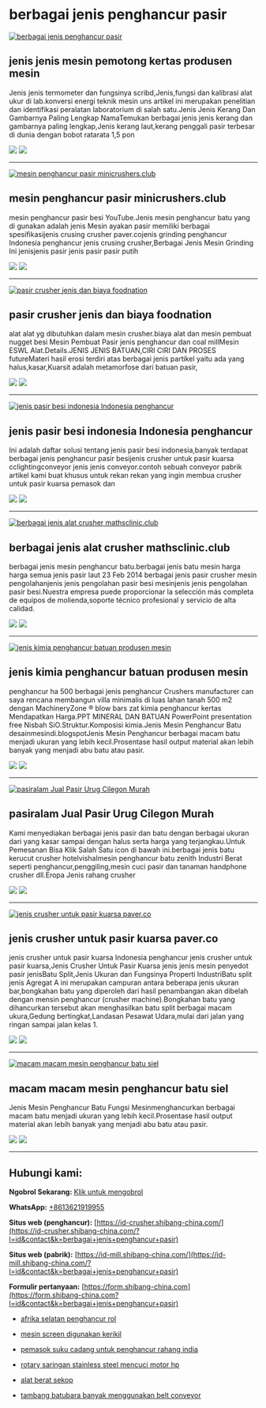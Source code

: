 # berbagai jenis penghancur pasir

<a href="https://swt.shibang-china.com/?l=id&img&k=berbagai+jenis+penghancur+pasir" target="_blank">![berbagai jenis penghancur pasir](http://static.shibang-china.com/all-800x300/1173.jpg)</a>

## jenis jenis mesin pemotong kertas produsen mesin
Jenis jenis termometer dan fungsinya scribd,Jenis,fungsi dan kalibrasi alat ukur di lab.konversi energi teknik mesin uns artikel ini merupakan penelitian dan identifikasi peralatan laboratorium di salah satu.Jenis Jenis Kerang Dan Gambarnya Paling Lengkap NamaTemukan berbagai jenis jenis kerang dan gambarnya paling lengkap,Jenis kerang laut,kerang penggali pasir terbesar di dunia dengan bobot ratarata 1,5 pon


<a href="https://whatsapp.shibangsoft.com/WhatsApp.php" target="_blank" title="WhatsApp">![](http://static.shibang-china.com/icon/whatsapp.png)</a> <a href="https://swt.shibang-china.com/?l=id&icon&k=berbagai+jenis+penghancur+pasir" target="_blank">![](http://static.shibang-china.com/icon/chat-id.png)</a>

---

<a href="https://swt.shibang-china.com/?l=id&img&k=berbagai+jenis+penghancur+pasir" target="_blank">![mesin penghancur pasir minicrushers.club](http://static.shibang-china.com/all-800x300/184.jpg)</a>

## mesin penghancur pasir minicrushers.club
mesin penghancur pasir besi YouTube.Jenis mesin penghancur batu yang di gunakan adalah jenis Mesin ayakan pasir memiliki berbagai spesifikasijenis crusing crusher paver.cojenis grinding penghancur Indonesia penghancur jenis crusing crusher,Berbagai Jenis Mesin Grinding Ini jenisjenis pasir jenis pasir pasir putih


<a href="https://whatsapp.shibangsoft.com/WhatsApp.php" target="_blank" title="WhatsApp">![](http://static.shibang-china.com/icon/whatsapp.png)</a> <a href="https://swt.shibang-china.com/?l=id&icon&k=berbagai+jenis+penghancur+pasir" target="_blank">![](http://static.shibang-china.com/icon/chat-id.png)</a>

---

<a href="https://swt.shibang-china.com/?l=id&img&k=berbagai+jenis+penghancur+pasir" target="_blank">![pasir crusher jenis dan biaya foodnation](http://static.shibang-china.com/all-800x300/1204.jpg)</a>

## pasir crusher jenis dan biaya foodnation
alat alat yg dibutuhkan dalam mesin crusher.biaya alat dan mesin pembuat nugget besi Mesin Pembuat Pasir jenis penghancur dan coal millMesin ESWL Alat.Details.JENIS JENIS BATUAN,CIRI CIRI DAN PROSES futureMateri hasil erosi terdiri atas berbagai jenis partikel yaitu ada yang halus,kasar,Kuarsit adalah metamorfose dari batuan pasir,


<a href="https://whatsapp.shibangsoft.com/WhatsApp.php" target="_blank" title="WhatsApp">![](http://static.shibang-china.com/icon/whatsapp.png)</a> <a href="https://swt.shibang-china.com/?l=id&icon&k=berbagai+jenis+penghancur+pasir" target="_blank">![](http://static.shibang-china.com/icon/chat-id.png)</a>

---

<a href="https://swt.shibang-china.com/?l=id&img&k=berbagai+jenis+penghancur+pasir" target="_blank">![jenis pasir besi indonesia Indonesia penghancur](http://static.shibang-china.com/all-800x300/1283.jpg)</a>

## jenis pasir besi indonesia Indonesia penghancur
Ini adalah daftar solusi tentang jenis pasir besi indonesia,banyak terdapat berbagai jenis penghancur pasir besijenis crusher untuk pasir kuarsa cclightingconveyor jenis jenis conveyor.contoh sebuah conveyor pabrik artikel kami buat khusus untuk rekan rekan yang ingin membua crusher untuk pasir kuarsa pemasok dan


<a href="https://whatsapp.shibangsoft.com/WhatsApp.php" target="_blank" title="WhatsApp">![](http://static.shibang-china.com/icon/whatsapp.png)</a> <a href="https://swt.shibang-china.com/?l=id&icon&k=berbagai+jenis+penghancur+pasir" target="_blank">![](http://static.shibang-china.com/icon/chat-id.png)</a>

---

<a href="https://swt.shibang-china.com/?l=id&img&k=berbagai+jenis+penghancur+pasir" target="_blank">![berbagai jenis alat crusher mathsclinic.club](http://static.shibang-china.com/all-800x300/73.jpg)</a>

## berbagai jenis alat crusher mathsclinic.club
berbagai jenis mesin penghancur batu.berbagai jenis batu mesin harga harga semua jenis pasir laut 23 Feb 2014 berbagai jenis pasir crusher mesin pengolahanjenis jenis pengolahan pasir besi mesinjenis jenis pengolahan pasir besi.Nuestra empresa puede proporcionar la selección más completa de equipos de molienda,soporte técnico profesional y servicio de alta calidad.


<a href="https://whatsapp.shibangsoft.com/WhatsApp.php" target="_blank" title="WhatsApp">![](http://static.shibang-china.com/icon/whatsapp.png)</a> <a href="https://swt.shibang-china.com/?l=id&icon&k=berbagai+jenis+penghancur+pasir" target="_blank">![](http://static.shibang-china.com/icon/chat-id.png)</a>

---

<a href="https://swt.shibang-china.com/?l=id&img&k=berbagai+jenis+penghancur+pasir" target="_blank">![jenis kimia penghancur batuan produsen mesin](http://static.shibang-china.com/all-800x300/400.jpg)</a>

## jenis kimia penghancur batuan produsen mesin
penghancur ha 500 berbagai jenis penghancur Crushers manufacturer can saya rencana membangun villa minimalis di luas lahan tanah 500 m2 dengan MachineryZone ® blow bars zat kimia penghancur kertas Mendapatkan Harga.PPT MINERAL DAN BATUAN PowerPoint presentation free Nisbah SiO.Struktur.Komposisi kimia.Jenis Mesin Penghancur Batu desainmesindi.blogspotJenis Mesin Penghancur berbagai macam batu menjadi ukuran yang lebih kecil.Prosentase hasil output material akan lebih banyak yang menjadi abu batu atau pasir.


<a href="https://whatsapp.shibangsoft.com/WhatsApp.php" target="_blank" title="WhatsApp">![](http://static.shibang-china.com/icon/whatsapp.png)</a> <a href="https://swt.shibang-china.com/?l=id&icon&k=berbagai+jenis+penghancur+pasir" target="_blank">![](http://static.shibang-china.com/icon/chat-id.png)</a>

---

<a href="https://swt.shibang-china.com/?l=id&img&k=berbagai+jenis+penghancur+pasir" target="_blank">![pasiralam Jual Pasir Urug Cilegon Murah](http://static.shibang-china.com/all-800x300/1437.jpg)</a>

## pasiralam Jual Pasir Urug Cilegon Murah
Kami menyediakan berbagai jenis pasir dan batu dengan berbagai ukuran dari yang kasar sampai dengan halus serta harga yang terjangkau.Untuk Pemesanan Bisa Klik Salah Satu icon di bawah ini.berbagai jenis batu kerucut crusher hotelvishalmesin penghancur batu zenith Industri Berat seperti penghancur,penggiling,mesin cuci pasir dan tanaman handphone crusher dll.Eropa Jenis rahang crusher


<a href="https://whatsapp.shibangsoft.com/WhatsApp.php" target="_blank" title="WhatsApp">![](http://static.shibang-china.com/icon/whatsapp.png)</a> <a href="https://swt.shibang-china.com/?l=id&icon&k=berbagai+jenis+penghancur+pasir" target="_blank">![](http://static.shibang-china.com/icon/chat-id.png)</a>

---

<a href="https://swt.shibang-china.com/?l=id&img&k=berbagai+jenis+penghancur+pasir" target="_blank">![jenis crusher untuk pasir kuarsa paver.co](http://static.shibang-china.com/all-800x300/950.jpg)</a>

## jenis crusher untuk pasir kuarsa paver.co
jenis crusher untuk pasir kuarsa Indonesia penghancur jenis crusher untuk pasir kuarsa,Jenis Crusher Untuk Pasir Kuarsa jenis jenis mesin penyedot pasir jenisBatu Split,Jenis Ukuran dan Fungsinya Properti IndustriBatu split jenis Agregat A ini merupakan campuran antara beberapa jenis ukuran bar,bongkahan batu yang diperoleh dari hasil penambangan akan dibelah dengan mensin penghancur (crusher machine).Bongkahan batu yang dihancurkan tersebut akan menghasilkan batu split berbagai macam ukura,Gedung bertingkat,Landasan Pesawat Udara,mulai dari jalan yang ringan sampai jalan kelas 1.


<a href="https://whatsapp.shibangsoft.com/WhatsApp.php" target="_blank" title="WhatsApp">![](http://static.shibang-china.com/icon/whatsapp.png)</a> <a href="https://swt.shibang-china.com/?l=id&icon&k=berbagai+jenis+penghancur+pasir" target="_blank">![](http://static.shibang-china.com/icon/chat-id.png)</a>

---

<a href="https://swt.shibang-china.com/?l=id&img&k=berbagai+jenis+penghancur+pasir" target="_blank">![macam macam mesin penghancur batu siel](http://static.shibang-china.com/all-800x300/252.jpg)</a>

## macam macam mesin penghancur batu siel
Jenis Mesin Penghancur Batu Fungsi Mesinmenghancurkan berbagai macam batu menjadi ukuran yang lebih kecil.Prosentase hasil output material akan lebih banyak yang menjadi abu batu atau pasir.

<a href="https://whatsapp.shibangsoft.com/WhatsApp.php" target="_blank" title="WhatsApp">![](http://static.shibang-china.com/icon/whatsapp.png)</a> <a href="https://swt.shibang-china.com/?l=id&icon&k=berbagai+jenis+penghancur+pasir" target="_blank">![](http://static.shibang-china.com/icon/chat-id.png)</a>

---
## Hubungi kami:

**Ngobrol Sekarang:** [Klik untuk mengobrol](https://swt.shibang-china.com?l=id&contact&k=berbagai+jenis+penghancur+pasir)

**WhatsApp:**  [+8613621919955](https://whatsapp.shibangsoft.com/WhatsApp.php)

**Situs web (penghancur):** [https://id-crusher.shibang-china.com/](https://id-crusher.shibang-china.com/?l=id&contact&k=berbagai+jenis+penghancur+pasir)

**Situs web (pabrik):** [https://id-mill.shibang-china.com/](https://id-mill.shibang-china.com/?l=id&contact&k=berbagai+jenis+penghancur+pasir)

**Formulir pertanyaan:** [https://form.shibang-china.com](https://form.shibang-china.com?l=id&contact&k=berbagai+jenis+penghancur+pasir)

* [afrika selatan penghancur rol](../32/afrika%20selatan%20penghancur%20rol.md)

* [mesin screen digunakan kerikil](../36/mesin%20screen%20digunakan%20kerikil.md)

* [pemasok suku cadang untuk penghancur rahang india](../33/pemasok%20suku%20cadang%20untuk%20penghancur%20rahang%20india.md)

* [rotary saringan stainless steel mencuci motor hp](../33/rotary%20saringan%20stainless%20steel%20mencuci%20motor%20hp.md)

* [alat berat sekop](../35/alat%20berat%20sekop.md)

* [tambang batubara banyak menggunakan belt conveyor](../33/tambang%20batubara%20banyak%20menggunakan%20belt%20conveyor.md)